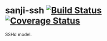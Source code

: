 sanji-ssh [![Build Status](https://travis-ci.org/Sanji-IO/sanji-ssh.svg?branch=develop)](https://travis-ci.org/Sanji-IO/sanji-ssh) [![Coverage Status](https://coveralls.io/repos/Sanji-IO/sanji-ssh/badge.png)](https://coveralls.io/r/Sanji-IO/sanji-ssh)
=========

SSHd model.

